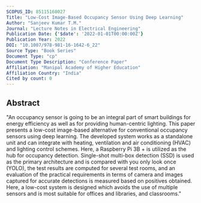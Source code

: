 ```yaml
---
SCOPUS_ID: 85115168027
Title: "Low-Cost Image-Based Occupancy Sensor Using Deep Learning"
Author: "Sanjeev Kumar T.M."
Journal: "Lecture Notes in Electrical Engineering"
Publication Date: {'$date': '2022-01-01T00:00:00Z'}
Publication Year: 2022
DOI: "10.1007/978-981-16-1642-6_22"
Source Type: "Book Series"
Document Type: "cp"
Document Type Description: "Conference Paper"
Affiliation: "Manipal Academy of Higher Education"
Affiliation Country: "India"
Cited by count: 0
---
```


## Abstract
"An occupancy sensor is going to be an integral part of smart buildings for energy efficiency as well as for providing human-centric lighting. This paper presents a low-cost image-based alternative for conventional occupancy sensors using deep learning. The developed system works as a standalone unit and can integrate with heating, ventilation and air conditioning (HVAC) and lighting control schemes. Here, a Raspberry Pi 3B + is utilized as the hub for occupancy detection. Single-shot multi-box detection (SSD) is used as the primary architecture and is compared with you only look once (YOLO), the test results are computed for several test rooms, and an evaluation of the practical requirements in terms of camera and images captured for accurate detections is measured based on positives obtained. Here, a low-cost system is designed which avoids the use of multiple sensors and is most suitable for offices and libraries, and classrooms."
